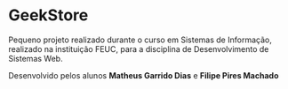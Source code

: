 # GeekStore

Pequeno projeto realizado durante o curso em Sistemas de Informação, realizado na instituição FEUC, para a disciplina de Desenvolvimento de Sistemas Web.

Desenvolvido pelos alunos **Matheus Garrido Dias** e **Filipe Pires Machado**
